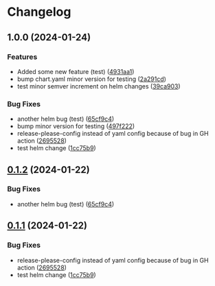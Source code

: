 # Changelog

## 1.0.0 (2024-01-24)


### Features

* Added some new feature (test) ([4931aa1](https://github.com/Sillock-Inc/Dotbot/commit/4931aa11ff8c0b392be96d0f3c3699dcfcea307e))
* bump chart.yaml minor version for testing ([2a291cd](https://github.com/Sillock-Inc/Dotbot/commit/2a291cd7667cfd8ff83d79aba1424f8b4a49b764))
* test minor semver increment on helm changes ([39ca903](https://github.com/Sillock-Inc/Dotbot/commit/39ca903f27dba8d9cd8e530cd2bca182b1de6836))


### Bug Fixes

* another helm bug (test) ([65cf9c4](https://github.com/Sillock-Inc/Dotbot/commit/65cf9c4ab10b6fdbe4a892168da27eff7e234d44))
* bump minor version for testing ([497f222](https://github.com/Sillock-Inc/Dotbot/commit/497f222b6fa974b551fbfc72d98b96d0db1d08a9))
* release-please-config instead of yaml config because of bug in GH action ([2695528](https://github.com/Sillock-Inc/Dotbot/commit/2695528921e6211df15f1baa451386ad5c772a76))
* test helm change ([1cc75b9](https://github.com/Sillock-Inc/Dotbot/commit/1cc75b902f998db2a2fb31854f28535432512131))

## [0.1.2](https://github.com/Sillock-Inc/Dotbot/compare/dotbot-v0.1.1...dotbot-v0.1.2) (2024-01-22)


### Bug Fixes

* another helm bug (test) ([65cf9c4](https://github.com/Sillock-Inc/Dotbot/commit/65cf9c4ab10b6fdbe4a892168da27eff7e234d44))

## [0.1.1](https://github.com/Sillock-Inc/Dotbot/compare/dotbot-v0.1.0...dotbot-v0.1.1) (2024-01-22)


### Bug Fixes

* release-please-config instead of yaml config because of bug in GH action ([2695528](https://github.com/Sillock-Inc/Dotbot/commit/2695528921e6211df15f1baa451386ad5c772a76))
* test helm change ([1cc75b9](https://github.com/Sillock-Inc/Dotbot/commit/1cc75b902f998db2a2fb31854f28535432512131))
